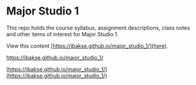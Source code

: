 # Major Studio 1

This repo holds the course syllabus, assignment descriptions, class notes and other items of interest for Major Studio 1.

View this content [https://jbakse.github.io/major_studio_1/](here).

https://jbakse.github.io/major_studio_1/

[https://jbakse.github.io/major_studio_1/](https://jbakse.github.io/major_studio_1/)

